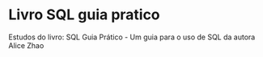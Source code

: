# Livro SQL guia pratico
Estudos do livro: SQL Guia Prático - Um guia para o uso de SQL da autora Alice Zhao
